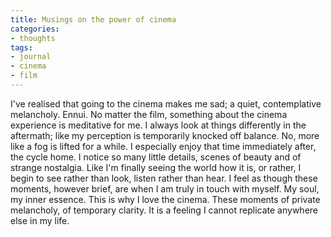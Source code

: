 ```yaml
---
title: Musings on the power of cinema
categories:
- thoughts
tags:
- journal
- cinema
- film
---
```


I've realised that going to the cinema makes me sad; a quiet, contemplative melancholy. Ennui. No matter the film, something about the cinema experience is meditative for me. I always look at things differently in the aftermath; like my perception is temporarily knocked off balance. No, more like a fog is lifted for a while. I especially enjoy that time immediately after, the cycle home. I notice so many little details, scenes of beauty and of strange nostalgia. Like I'm finally seeing the world how it is, or rather, I begin to see rather than look, listen rather than hear. I feel as though these moments, however brief, are when I am truly in touch with myself. My soul, my inner essence. This is why I love the cinema. These moments of private melancholy, of temporary clarity. It is a feeling I cannot replicate anywhere else in my life.